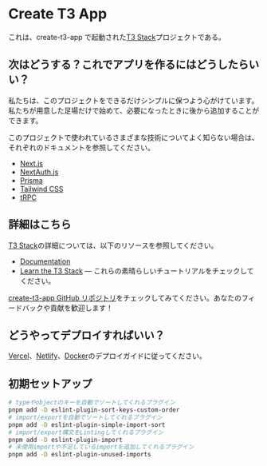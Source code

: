 # Create T3 App

これは、create-t3-app で起動された[T3 Stack](https://create.t3.gg/)プロジェクトである。

## 次はどうする？これでアプリを作るにはどうしたらいい？

私たちは、このプロジェクトをできるだけシンプルに保つよう心がけています。私たちが用意した足場だけで始めて、必要になったときに後から追加することができます。

このプロジェクトで使われているさまざまな技術についてよく知らない場合は、それぞれのドキュメントを参照してください。

- [Next.js](https://nextjs.org)
- [NextAuth.js](https://next-auth.js.org)
- [Prisma](https://prisma.io)
- [Tailwind CSS](https://tailwindcss.com)
- [tRPC](https://trpc.io)

## 詳細はこちら

[T3 Stack](https://create.t3.gg/)の詳細については、以下のリソースを参照してください。

- [Documentation](https://create.t3.gg/)
- [Learn the T3 Stack](https://create.t3.gg/en/faq#what-learning-resources-are-currently-available) — これらの素晴らしいチュートリアルをチェックしてください。

[create-t3-app GitHub リポジトリ](https://github.com/t3-oss/create-t3-app)をチェックしてみてください。あなたのフィードバックや貢献を歓迎します！

## どうやってデプロイすればいい？

[Vercel](https://create.t3.gg/en/deployment/vercel)、[Netlify](https://create.t3.gg/en/deployment/netlify)、[Docker](https://create.t3.gg/en/deployment/docker)のデプロイガイドに従ってください。

## 初期セットアップ

```bash
# typeやobjectのキーを自動でソートしてくれるプラグイン
pnpm add -D eslint-plugin-sort-keys-custom-order
# import/exportを自動でソートしてくれるプラグイン
pnpm add -D eslint-plugin-simple-import-sort
# import/export構文をLintingしてくれるプラグイン
pnpm add -D eslint-plugin-import
# 未使用importや不足しているimportを追加してくれるプラグイン
pnpm add -D eslint-plugin-unused-imports
```
